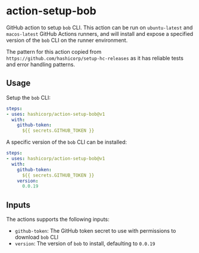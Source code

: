 # action-setup-bob
GitHub action to setup `bob` CLI. This action can be run on `ubuntu-latest` and `macos-latest` GitHub Actions runners, and will install and expose a specified version of the `bob` CLI on the runner environment.

The pattern for this action copied from `https://github.com/hashicorp/setup-hc-releases` as it has reliable tests and error handling patterns.

## Usage

Setup the `bob` CLI:

```yaml
steps:
- uses: hashicorp/action-setup-bob@v1
  with:
    github-token:
      ${{ secrets.GITHUB_TOKEN }}
```

A specific version of the `bob` CLI can be installed:

```yaml
steps:
- uses: hashicorp/action-setup-bob@v1
  with:
    github-token:
      ${{ secrets.GITHUB_TOKEN }}
    version:
      0.0.19
```

## Inputs
The actions supports the following inputs:

- `github-token`: The GitHub token secret to use with permissions to download `bob` CLI
- `version`: The version of `bob` to install, defaulting to `0.0.19`
